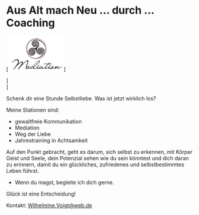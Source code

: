 # Aus Alt mach Neu ... durch ... Coaching

[<img alt="Mediation" width="150px" src="/img/mediation.png" />]

<div style="float:left>
<img alt="Wilhelmine Voigt" width="150px" src="/img/foto.jpg" />]
                                                             </div>
                                                             
                                                             
<div style="float:left>
Wilhelmine Voigt</br>
Herbarthstraße 16 b</br>
</div>
14057 Berlin

Tel. 030 30 83 93 97


* Wer nicht loslässt, hat keinen Platz für Neues

* alte Glaubenssätze auflösen, eintauchen, durchtauchen,  entspannen, loslassen,  ein Gefühl ist nur ein Gefühl, Verantwortung übernehmen  und ins Handeln kommen ,

* Das Leben ist schön, in Achtsamkeit beobachten, präsent im Hier und Jetzt

* wer willst du sein?  Wie willst du sein? Neue Entscheidungen treffen, glücklich werden und sein.

* sein und werden, sei du selbst, räum auf in dir und Hindernisse aus dem Weg.


__Ich bin zertifizierter Greator Choach nach der Methode der liegenden Acht.__

[<img alt="Die liegende Acht" width="400px" src="img/liegendeacht.png" />]

Schenk dir eine Stunde Selbstliebe. Was ist jetzt wirklich los?

Meine Stationen sind:

* gewaltfreie Kommunikation
* Mediation
* Weg der Liebe
* Jahrestraining in Achtsamkeit


Auf den Punkt gebracht, geht es darum, sich selbst zu erkennen, mit Körper Geist und Seele, dein Potenzial sehen wie du sein könntest und dich daran zu erinnern, damit du ein glückliches, zufriedenes und selbstbestimmtes Leben führst.

* Wenn du magst, begleite ich dich gerne.

Glück ist eine Entscheidung!


Kontakt: Wilhelmine.Voigt@web.de
